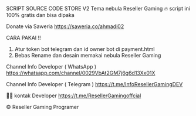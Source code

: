 SCRIPT SOURCE CODE STORE V2
Tema nebula Reseller Gaming 🔥
script ini 100% gratis dan bisa dipaka

Donate via Saweria 
https://saweria.co/ahmadi02

CARA PAKAI !!
1. Atur token bot telegram dan id owner bot di payment.html
2. Bebas Rename dan desain memakai nebula Reseller Gaming 

Channel Info Developer ( WhatsApp )
https://whatsapp.com/channel/0029VbAt2GM7j6g6d13Xx01X

Channel Info Developer ( Telegram )
https://t.me/InfoResellerGamingDEV

👨‍💻 kontak Developer
https://t.me/ResellerGamingoffcial

© Reseller Gaming Programer 